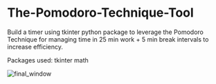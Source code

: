 # The-Pomodoro-Technique-Tool
Build a timer using tkinter python package to leverage the Pomodoro Technique 
for managing time in 25 min work + 5 min break intervals to increase efficiency.


Packages used:
tkinter
math


![final_window](https://user-images.githubusercontent.com/30677262/162066858-44e0333b-6565-4551-a56a-538936c7be4a.PNG)



